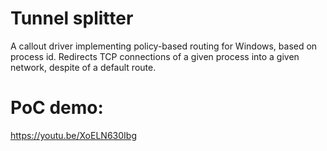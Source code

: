 # Tunnel splitter

A callout driver implementing policy-based routing for Windows, based on process id.
Redirects TCP connections of a given process into a given network, despite of a default route.

# PoC demo:
https://youtu.be/XoELN630Ibg